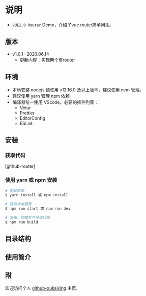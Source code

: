 # 说明

- `VUE2.0 Router` Demo，介绍了vue router简单用法。
  
## 版本

- v1.0.1 : 2020.06.14
  - 更新内容：实现两个页router

## 环境

- 本地安装 nodejs 请使用 v12.16.0 及以上版本，建议使用 nvm 管理。
- 建议使用 yarn 管理 npm 依赖。
- 编译器统一使用 VScode，必要的插件列表：
  - Vetur
  - Prettier
  - EditorConfig
  - ESLint

## 安装

### 获取代码
[github-router]

### 使用 yarn 或 npm 安装

```bash
# 安装依赖
$ yarn install 或 npm install

# 启动本地服务
$ npm run start 或 npm run dev

# 发布，构建生产环境代码
$ npm run build
```

## 目录结构

## 使用简介
## 附
欢迎访问个人 [github-xukaixing](https://github.com/xukaixing) 主页.
